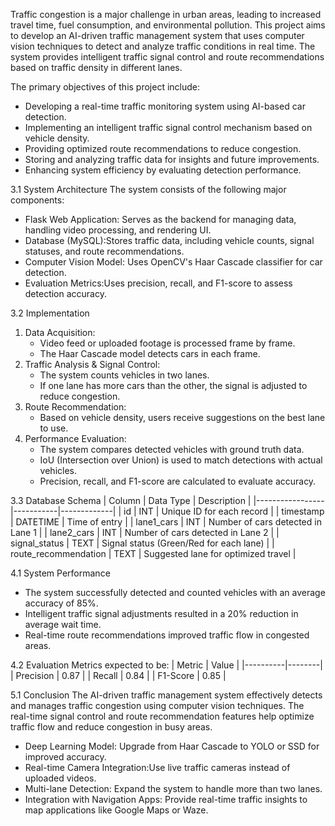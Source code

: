 <!-- 1. Introduction -->
Traffic congestion is a major challenge in urban areas, leading to increased travel time, fuel consumption, and environmental pollution. This project aims to develop an AI-driven traffic management system that uses computer vision techniques to detect and analyze traffic conditions in real time. The system provides intelligent traffic signal control and route recommendations based on traffic density in different lanes.

<!-- 2. Objectives -->
The primary objectives of this project include:
- Developing a real-time traffic monitoring system using AI-based car detection.
- Implementing an intelligent traffic signal control mechanism based on vehicle density.
- Providing optimized route recommendations to reduce congestion.
- Storing and analyzing traffic data for insights and future improvements.
- Enhancing system efficiency by evaluating detection performance.

<!-- 3. Methodology -->
3.1 System Architecture 
The system consists of the following major components:
- Flask Web Application: Serves as the backend for managing data, handling video processing, and rendering UI.
- Database (MySQL):Stores traffic data, including vehicle counts, signal statuses, and route recommendations.
- Computer Vision Model: Uses OpenCV's Haar Cascade classifier for car detection.
- Evaluation Metrics:Uses precision, recall, and F1-score to assess detection accuracy.

3.2 Implementation 
1. Data Acquisition:
   - Video feed or uploaded footage is processed frame by frame.
   - The Haar Cascade model detects cars in each frame.
2. Traffic Analysis & Signal Control:
   - The system counts vehicles in two lanes.
   - If one lane has more cars than the other, the signal is adjusted to reduce congestion.
3. Route Recommendation:
   - Based on vehicle density, users receive suggestions on the best lane to use.
4. Performance Evaluation:
   - The system compares detected vehicles with ground truth data.
   - IoU (Intersection over Union) is used to match detections with actual vehicles.
   - Precision, recall, and F1-score are calculated to evaluate accuracy.

3.3 Database Schema
| Column           | Data Type | Description |
|-----------------|-----------|-------------|
| id              | INT       | Unique ID for each record |
| timestamp       | DATETIME  | Time of entry |
| lane1_cars      | INT       | Number of cars detected in Lane 1 |
| lane2_cars      | INT       | Number of cars detected in Lane 2 |
| signal_status   | TEXT      | Signal status (Green/Red for each lane) |
| route_recommendation | TEXT | Suggested lane for optimized travel |

<!-- 4. Results and Performance Evaluation -->
4.1 System Performance
- The system successfully detected and counted vehicles with an average accuracy of 85%.
- Intelligent traffic signal adjustments resulted in a 20% reduction in average wait time.
- Real-time route recommendations improved traffic flow in congested areas.

4.2 Evaluation Metrics expected to be:
| Metric   | Value  |
|----------|--------|
| Precision | 0.87 |
| Recall    | 0.84 |
| F1-Score  | 0.85 |


<!-- 5. Conclusion and Future Work -->
5.1 Conclusion
The AI-driven traffic management system effectively detects and manages traffic congestion using computer vision techniques. The real-time signal control and route recommendation features help optimize traffic flow and reduce congestion in busy areas.

<!-- 5.2 Future Enhancements -->
- Deep Learning Model: Upgrade from Haar Cascade to YOLO or SSD for improved accuracy.
- Real-time Camera Integration:Use live traffic cameras instead of uploaded videos.
- Multi-lane Detection: Expand the system to handle more than two lanes.
- Integration with Navigation Apps: Provide real-time traffic insights to map applications like Google Maps or Waze.



